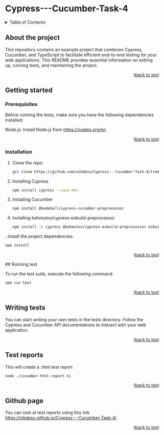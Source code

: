# Cypress---Cucumber-Task-4
<a name="readme-top"></a>

<!-- TABLE OF CONTENTS -->
<details>
  <summary>Table of Contents</summary>
  <ol>
    <li>
      <a href="#about-the-project">About The Project</a>
    </li>
    <li>
      <a href="#getting-started">Getting Started</a>
      <ul>
        <li><a href="#prerequisites">Prerequisites</a></li>
        <li><a href="#installation">Installation</a></li>
      </ul>
    </li>
    <li><a href="#running-test">Running test</a></li>
    <li><a href="#writing-tests">Writing tests</a></li>
    <li><a href="#test-reports">Test reports</a></li>
    <li><a href="Github page">Github page</a></li>
  </ol>
</details>

<!-- ABOUT THE PROJECT -->
## About the project
This repository contains an example project that combines Cypress, Cucumber, and TypeScript to facilitate efficient end-to-end testing for your web applications. This README provides essential information on setting up, running tests, and maintaining the project.
<p align="right">(<a href="#readme-top">back to top</a>)</p>

<!-- GETTING STARTED -->
## Getting started
### Prerequisites

Before running the tests, make sure you have the following dependencies installed:

Node.js: Install Node.js from https://nodejs.org/en
<p align="right">(<a href="#readme-top">back to top</a>)</p>

### Installation

1. Clone the repo:
   ```bash
   git clone https://github.com/nikdesu/Cypress---Cucumber-Task-4/tree/cypress-cucumber-report
   ```
2. Installing Cypress
   ```bash
   npm install cypress --save-dev
   ```
3. Installing Cucumber
   ```bash
   npm install @badeball/cypress-cucumber-preprocessor
   ```
4. Installing bahmutov/cypress-esbuild-preprocessor
   ```bash
   npm install -D cypress @bahmutov/cypress-esbuild-preprocessor esbuild
   ```
. Install the project dependencies:
   ```bash
   npm install
   ```
   <p align="right">(<a href="#readme-top">back to top</a>)</p>
<!-- RUNNING TEST -->
## Running test

To run the test suite, execute the following command:
```bash
npm run test
```
<p align="right">(<a href="#readme-top">back to top</a>)</p>

<!-- WRITING TESTS -->
## Writing tests 
You can start writing your own tests in the tests directory. Follow the Cypress and Cucumber API documentations to interact with your web application.
<p align="right">(<a href="#readme-top">back to top</a>)</p>

<!-- TEST REPORTS -->
## Test reports 
This will create a .html test report 
```bash
node ./cucumber-html-report.ts
```
<p align="right">(<a href="#readme-top">back to top</a>)</p>

<!-- GITHUB PAGE -->
## Github page
You can look at test reports using this link https://nikdesu.github.io/Cypress---Cucumber-Task-4/
<p align="right">(<a href="#readme-top">back to top</a>)</p>
